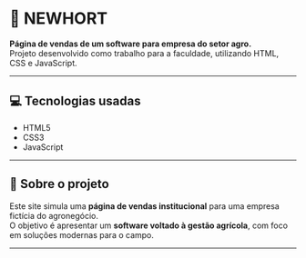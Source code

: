 # 🌱 NEWHORT

**Página de vendas de um software para empresa do setor agro.**  
Projeto desenvolvido como trabalho para a faculdade, utilizando HTML, CSS e JavaScript.

---

## 💻 Tecnologias usadas

- HTML5
- CSS3
- JavaScript

---

## 🧠 Sobre o projeto

Este site simula uma **página de vendas institucional** para uma empresa fictícia do agronegócio.  
O objetivo é apresentar um **software voltado à gestão agrícola**, com foco em soluções modernas para o campo.

---

